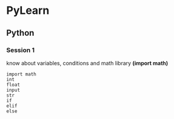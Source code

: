 # PyLearn

## Python

### Session 1
know about variables, conditions and math library **(import math)** 
```
import math
int
float
input
str
if
elif
else
```
